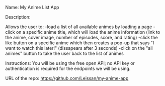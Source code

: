 Name:
My Anime List App

Description:

Allows the user to:
-load a list of all available animes by loading a page
-click on a specific anime title, which will load the anime information (link to the anime, cover image, number of episodes, score, and rating)
-click the like button on a specific anime which then creates a pop-up that says "I want to watch this later!" (dissapears after 3 seconds)
-click on the "all animes" button to take the user back to the list of animes

Instructions:
You will be using the free open API; no API key or authentication is required for the endpoints we will be using.

URL of the repo:
https://github.com/Leissan/my-anime-app
